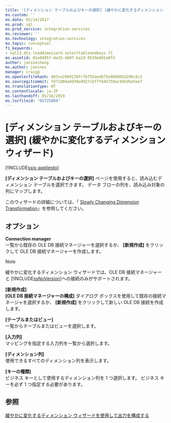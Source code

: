 ```yaml
---
title: '[ディメンション テーブルおよびキーの選択] (緩やかに変化するディメンション ウィザード) | Microsoft Docs'
ms.custom: ''
ms.date: 03/14/2017
ms.prod: sql
ms.prod_service: integration-services
ms.reviewer: ''
ms.technology: integration-services
ms.topic: conceptual
f1_keywords:
- sql13.dts.loaddimwizard.selecttableandkeys.f1
ms.assetid: 01e0495f-de35-4607-ba19-0539e801e8fd
author: janinezhang
ms.author: janinez
manager: craigg
ms.openlocfilehash: 403ce296913bfcfbf55aedb75e989dd5d296c6c2
ms.sourcegitcommit: fd71d04a9d30a9927cbfff645750ac9d5d5e5ee7
ms.translationtype: HT
ms.contentlocale: ja-JP
ms.lasthandoff: 05/16/2019
ms.locfileid: "65725894"
---
```

# <a name="select-a-dimension-table-and-keys-slowly-changing-dimension-wizard"></a>[ディメンション テーブルおよびキーの選択] (緩やかに変化するディメンション ウィザード)

[!INCLUDE[ssis-appliesto](../../../includes/ssis-appliesto-ssvrpluslinux-asdb-asdw-xxx.md)]


  **[ディメンション テーブルおよびキーの選択]** ページを使用すると、読み込むディメンション テーブルを選択できます。 データ フローの列を、読み込み対象の列にマップします。  
  
 このウィザードの詳細については、「 [Slowly Changing Dimension Transformation](../../../integration-services/data-flow/transformations/slowly-changing-dimension-transformation.md)」を参照してください。  
  
## <a name="options"></a>オプション  
 **Connection manager**  
 一覧から既存の OLE DB 接続マネージャーを選択するか、 **[新規作成]** をクリックして OLE DB 接続マネージャーを作成します。  
  
> [!NOTE]  
>  緩やかに変化するディメンション ウィザードでは、OLE DB 接続マネージャーと [!INCLUDE[ssNoVersion](../../../includes/ssnoversion-md.md)]への接続のみがサポートされます。  
  
 **[新規作成]**  
 **[OLE DB 接続マネージャーの構成]** ダイアログ ボックスを使用して既存の接続マネージャを選択するか、 **[新規作成]** をクリックして新しい OLE DB 接続を作成します。  
  
 **[テーブルまたはビュー]**  
 一覧からテーブルまたはビューを選択します。  
  
 **[入力列]**  
 マッピングを指定する入力列を一覧から選択します。  
  
 **[ディメンション列]**  
 使用できるすべてのディメンション列を表示します。  
  
 **[キーの種類]**  
 ビジネス キーとして使用するディメンション列を 1 つ選択します。 ビジネス キーを必ず 1 つ指定する必要があります。  
  
## <a name="see-also"></a>参照  
 [緩やかに変化するディメンション ウィザードを使用して出力を構成する](../../../integration-services/data-flow/transformations/configure-outputs-using-the-slowly-changing-dimension-wizard.md)  
  
  

